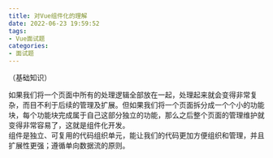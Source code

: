 ```yaml
---
title: 对Vue组件化的理解
date: 2022-06-23 19:59:52
tags:
- Vue面试题
categories:
- 面试题
---
```

（基础知识）


<!--more-->


如果我们将一个页面中所有的处理逻辑全部放在一起，处理起来就会变得非常复杂，而目不利于后续的管理及扩展。但如果我们将一个页面拆分成一个个小的功能块，每个功能块完成属于自己这部分独立的功能，那么之后整个页面的管理维护就变得非常容易了，这就是组件化开发。  
组件是独立、可复用的代码组织单元，能让我们的代码更加方便组织和管理，并且扩展性更强；遵循单向数据流的原则。